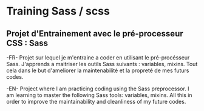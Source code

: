 # Training Sass / scss

## Projet d'Entrainement avec le pré-processeur CSS : Sass

-FR-
Projet sur lequel je m'entraine a coder en utilisant le pré-procésseur Sass.
J'apprends a maitriser les outils Sass suivants : variables, mixins.
Tout cela dans le but d'ameliorer la maintenabilité et la propreté de mes futurs codes.

-EN-
Project where I am practicing coding using the Sass preprocessor.
I am learning to master the following Sass tools: variables, mixins.
All this in order to improve the maintainability and cleanliness of my future codes.
